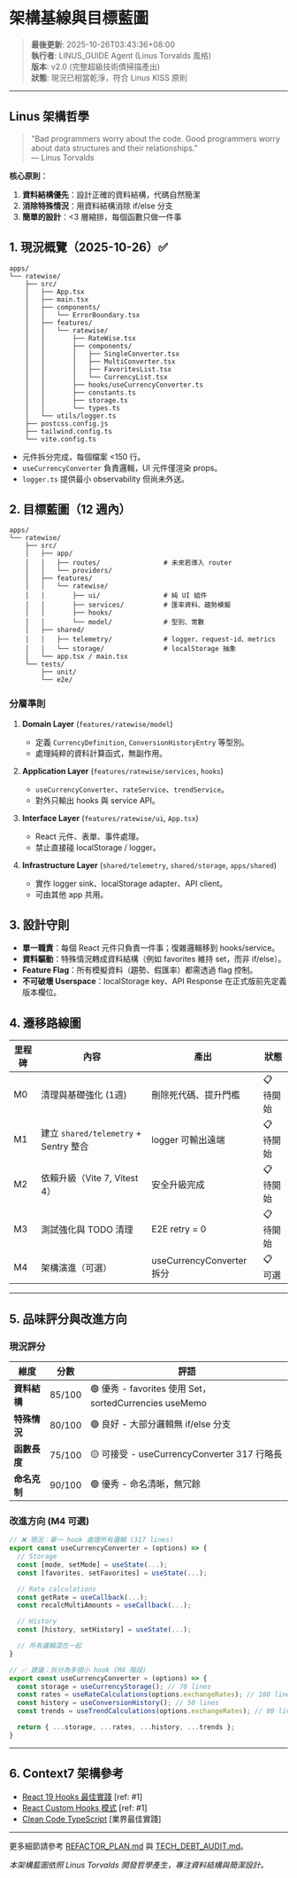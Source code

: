 # 架構基線與目標藍圖

> **最後更新**: 2025-10-26T03:43:36+08:00  
> **執行者**: LINUS_GUIDE Agent (Linus Torvalds 風格)  
> **版本**: v2.0 (完整超級技術債掃描產出)  
> **狀態**: 現況已相當乾淨，符合 Linus KISS 原則

---

## Linus 架構哲學

> "Bad programmers worry about the code. Good programmers worry about data structures and their relationships."  
> — Linus Torvalds

**核心原則**：

1. **資料結構優先**：設計正確的資料結構，代碼自然簡潔
2. **消除特殊情況**：用資料結構消除 if/else 分支
3. **簡單的設計**：<3 層縮排，每個函數只做一件事

## 1. 現況概覽（2025-10-26）✅

```
apps/
└── ratewise/
    ├── src/
    │   ├── App.tsx
    │   ├── main.tsx
    │   ├── components/
    │   │   └── ErrorBoundary.tsx
    │   ├── features/
    │   │   └── ratewise/
    │   │       ├── RateWise.tsx
    │   │       ├── components/
    │   │       │   ├── SingleConverter.tsx
    │   │       │   ├── MultiConverter.tsx
    │   │       │   ├── FavoritesList.tsx
    │   │       │   └── CurrencyList.tsx
    │   │       ├── hooks/useCurrencyConverter.ts
    │   │       ├── constants.ts
    │   │       ├── storage.ts
    │   │       └── types.ts
    │   └── utils/logger.ts
    ├── postcss.config.js
    ├── tailwind.config.ts
    └── vite.config.ts
```

- 元件拆分完成，每個檔案 <150 行。
- `useCurrencyConverter` 負責邏輯，UI 元件僅渲染 props。
- `logger.ts` 提供最小 observability 但尚未外送。

## 2. 目標藍圖（12 週內）

```
apps/
└── ratewise/
    ├── src/
    │   ├── app/
    │   │   ├── routes/                # 未來若導入 router
    │   │   └── providers/
    │   ├── features/
    │   │   └── ratewise/
    │   │       ├── ui/                # 純 UI 組件
    │   │       ├── services/          # 匯率資料、趨勢模擬
    │   │       ├── hooks/
    │   │       └── model/             # 型別、常數
    │   ├── shared/
    │   │   ├── telemetry/             # logger、request-id、metrics
    │   │   └── storage/               # localStorage 抽象
    │   └── app.tsx / main.tsx
    └── tests/
        ├── unit/
        └── e2e/
```

### 分層準則

1. **Domain Layer** (`features/ratewise/model`)
   - 定義 `CurrencyDefinition`, `ConversionHistoryEntry` 等型別。
   - 處理純粹的資料計算函式，無副作用。

2. **Application Layer** (`features/ratewise/services`, `hooks`)
   - `useCurrencyConverter`、`rateService`、`trendService`。
   - 對外只輸出 hooks 與 service API。

3. **Interface Layer** (`features/ratewise/ui`, `App.tsx`)
   - React 元件、表單、事件處理。
   - 禁止直接碰 localStorage / logger。

4. **Infrastructure Layer** (`shared/telemetry`, `shared/storage`, `apps/shared`)
   - 實作 logger sink、localStorage adapter、API client。
   - 可由其他 app 共用。

## 3. 設計守則

- **單一職責**：每個 React 元件只負責一件事；復雜邏輯移到 hooks/service。
- **資料驅動**：特殊情況轉成資料結構（例如 favorites 維持 set，而非 if/else）。
- **Feature Flag**：所有模擬資料（趨勢、假匯率）都需透過 flag 控制。
- **不可破壞 Userspace**：localStorage key、API Response 在正式版前先定義版本欄位。

## 4. 遷移路線圖

| 里程碑 | 內容                                  | 產出                      | 狀態      |
| ------ | ------------------------------------- | ------------------------- | --------- |
| M0     | 清理與基礎強化 (1週)                  | 刪除死代碼、提升門檻      | 📋 待開始 |
| M1     | 建立 `shared/telemetry` + Sentry 整合 | logger 可輸出遠端         | 📋 待開始 |
| M2     | 依賴升級（Vite 7, Vitest 4）          | 安全升級完成              | 📋 待開始 |
| M3     | 測試強化與 TODO 清理                  | E2E retry = 0             | 📋 待開始 |
| M4     | 架構演進（可選）                      | useCurrencyConverter 拆分 | 📋 可選   |

---

## 5. 品味評分與改進方向

### 現況評分

| 維度         | 分數   | 評語                                                   |
| ------------ | ------ | ------------------------------------------------------ |
| **資料結構** | 85/100 | 🟢 優秀 - favorites 使用 Set，sortedCurrencies useMemo |
| **特殊情況** | 80/100 | 🟢 良好 - 大部分邏輯無 if/else 分支                    |
| **函數長度** | 75/100 | 🟡 可接受 - useCurrencyConverter 317 行略長            |
| **命名克制** | 90/100 | 🟢 優秀 - 命名清晰，無冗餘                             |

### 改進方向 (M4 可選)

```typescript
// ❌ 現況：單一 hook 處理所有邏輯 (317 lines)
export const useCurrencyConverter = (options) => {
  // Storage
  const [mode, setMode] = useState(...);
  const [favorites, setFavorites] = useState(...);

  // Rate calculations
  const getRate = useCallback(...);
  const recalcMultiAmounts = useCallback(...);

  // History
  const [history, setHistory] = useState(...);

  // 所有邏輯混在一起
}

// ✅ 建議：拆分為多個小 hook (M4 階段)
export const useCurrencyConverter = (options) => {
  const storage = useCurrencyStorage(); // 70 lines
  const rates = useRateCalculations(options.exchangeRates); // 100 lines
  const history = useConversionHistory(); // 50 lines
  const trends = useTrendCalculations(options.exchangeRates); // 80 lines

  return { ...storage, ...rates, ...history, ...trends };
}
```

---

## 6. Context7 架構參考

- [React 19 Hooks 最佳實踐](https://react.dev/reference/rules/rules-of-hooks) [ref: #1]
- [React Custom Hooks 模式](https://react.dev/learn/reusing-logic-with-custom-hooks) [ref: #1]
- [Clean Code TypeScript](https://github.com/labs42io/clean-code-typescript) [業界最佳實踐]

---

更多細節請參考 [REFACTOR_PLAN.md](./REFACTOR_PLAN.md) 與 [TECH_DEBT_AUDIT.md](./TECH_DEBT_AUDIT.md)。

_本架構藍圖依照 Linus Torvalds 開發哲學產生，專注資料結構與簡潔設計。_
